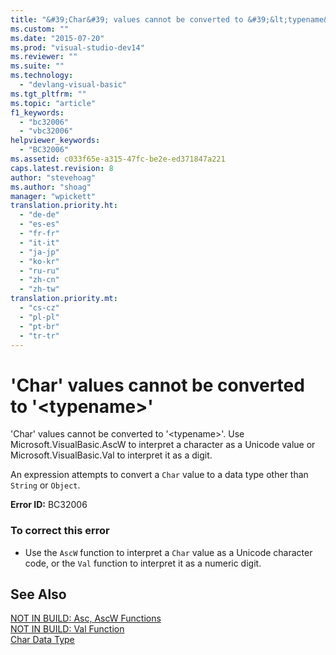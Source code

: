 ```yaml
---
title: "&#39;Char&#39; values cannot be converted to &#39;&lt;typename&gt;&#39; | Microsoft Docs"
ms.custom: ""
ms.date: "2015-07-20"
ms.prod: "visual-studio-dev14"
ms.reviewer: ""
ms.suite: ""
ms.technology: 
  - "devlang-visual-basic"
ms.tgt_pltfrm: ""
ms.topic: "article"
f1_keywords: 
  - "bc32006"
  - "vbc32006"
helpviewer_keywords: 
  - "BC32006"
ms.assetid: c033f65e-a315-47fc-be2e-ed371847a221
caps.latest.revision: 8
author: "stevehoag"
ms.author: "shoag"
manager: "wpickett"
translation.priority.ht: 
  - "de-de"
  - "es-es"
  - "fr-fr"
  - "it-it"
  - "ja-jp"
  - "ko-kr"
  - "ru-ru"
  - "zh-cn"
  - "zh-tw"
translation.priority.mt: 
  - "cs-cz"
  - "pl-pl"
  - "pt-br"
  - "tr-tr"
---
```

# &#39;Char&#39; values cannot be converted to &#39;&lt;typename&gt;&#39;
'Char' values cannot be converted to '\<typename>'. Use Microsoft.VisualBasic.AscW to interpret a character as a Unicode value or Microsoft.VisualBasic.Val to interpret it as a digit.  
  
 An expression attempts to convert a `Char` value to a data type other than `String` or `Object`.  
  
 **Error ID:** BC32006  
  
### To correct this error  
  
-   Use the `AscW` function to interpret a `Char` value as a Unicode character code, or the `Val` function to interpret it as a numeric digit.  
  
## See Also  
 [NOT IN BUILD: Asc, AscW Functions](http://msdn.microsoft.com/en-us/6814bfec-12ba-41fb-b10e-bec99750d5e1)   
 [NOT IN BUILD: Val Function](http://msdn.microsoft.com/en-us/81650f77-9242-4ec1-8e04-e93b5daa451d)   
 [Char Data Type](/dotnet/visual-basic/language-reference/data-types/char-data-type)